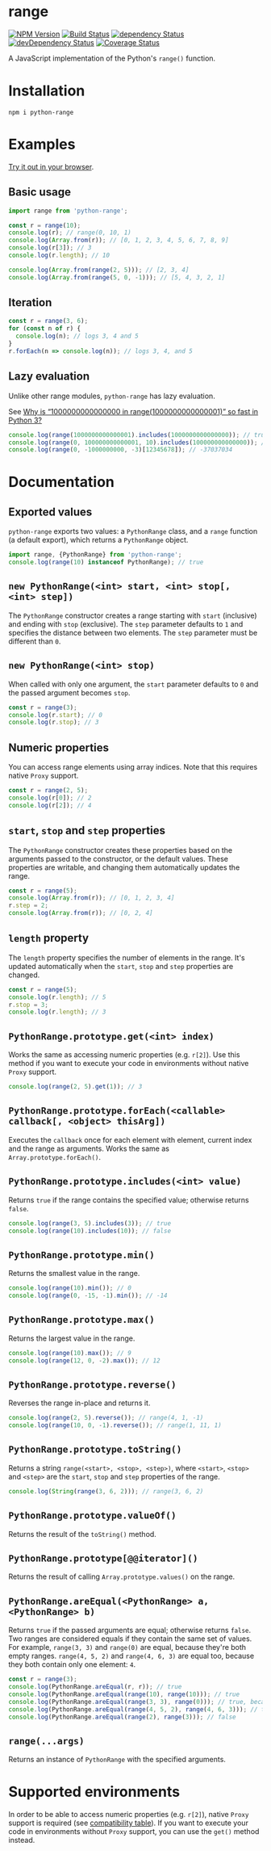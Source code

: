 # range

[![NPM Version](https://img.shields.io/npm/v/python-range.svg?style=flat-square)](https://www.npmjs.com/package/python-range)
[![Build Status](https://img.shields.io/travis/Gothdo/range.svg?style=flat-square)](https://travis-ci.org/Gothdo/range)
[![dependency Status](https://img.shields.io/david/Gothdo/range.svg?style=flat-square)](https://david-dm.org/Gothdo/range)
[![devDependency Status](https://img.shields.io/david/dev/Gothdo/range.svg?style=flat-square)](https://david-dm.org/Gothdo/range?type=dev)
[![Coverage Status](https://img.shields.io/coveralls/Gothdo/range.svg?style=flat-square)](https://coveralls.io/github/Gothdo/range?branch=master)

A JavaScript implementation of the Python's `range()` function.

# Installation

```
npm i python-range
```

# Examples

[Try it out in your browser](https://runkit.com/npm/python-range).

## Basic usage

```javascript
import range from 'python-range';

const r = range(10);
console.log(r); // range(0, 10, 1)
console.log(Array.from(r)); // [0, 1, 2, 3, 4, 5, 6, 7, 8, 9]
console.log(r[3]); // 3
console.log(r.length); // 10

console.log(Array.from(range(2, 5))); // [2, 3, 4]
console.log(Array.from(range(5, 0, -1))); // [5, 4, 3, 2, 1]
```

## Iteration

```javascript
const r = range(3, 6);
for (const n of r) {
  console.log(n); // logs 3, 4 and 5
}
r.forEach(n => console.log(n)); // logs 3, 4, and 5
```

## Lazy evaluation

Unlike other range modules, `python-range` has lazy evaluation.

See [Why is “1000000000000000 in range(1000000000000001)” so fast in Python 3?](http://stackoverflow.com/q/30081275/3853934)

```javascript
console.log(range(1000000000000001).includes(1000000000000000)); // true
console.log(range(0, 100000000000001, 10).includes(100000000000000)); // true
console.log(range(0, -1000000000, -3)[12345678]); // -37037034
```

# Documentation

## Exported values

`python-range` exports two values: a `PythonRange` class, and a `range` function (a default export), which returns a `PythonRange` object.

```javascript
import range, {PythonRange} from 'python-range';
console.log(range(10) instanceof PythonRange); // true
```

## `new PythonRange(<int> start, <int> stop[, <int> step])`

The `PythonRange` constructor creates a range starting with `start` (inclusive) and ending with `stop` (exclusive). The `step` parameter defaults to `1` and specifies the distance between two elements. The `step` parameter must be different than `0`.

## `new PythonRange(<int> stop)`

When called with only one argument, the `start` parameter defaults to `0` and the passed argument becomes `stop`.

```javascript
const r = range(3);
console.log(r.start); // 0
console.log(r.stop); // 3
```

## Numeric properties

You can access range elements using array indices. Note that this requires native `Proxy` support.

```javascript
const r = range(2, 5);
console.log(r[0]); // 2
console.log(r[2]); // 4
```

## `start`, `stop` and `step` properties

The `PythonRange` constructor creates these properties based on the arguments passed to the constructor, or the default values. These properties are writable, and changing them automatically updates the range.

```javascript
const r = range(5);
console.log(Array.from(r)); // [0, 1, 2, 3, 4]
r.step = 2;
console.log(Array.from(r)); // [0, 2, 4]
```

## `length` property

The `length` property specifies the number of elements in the range. It's updated automatically when the `start`, `stop` and `step` properties are changed.

```javascript
const r = range(5);
console.log(r.length); // 5
r.stop = 3;
console.log(r.length); // 3
```

## `PythonRange.prototype.get(<int> index)`

Works the same as accessing numeric properties (e.g. `r[2]`). Use this method if you want to execute your code in environments without native `Proxy` support.

```javascript
console.log(range(2, 5).get(1)); // 3
```

## `PythonRange.prototype.forEach(<callable> callback[, <object> thisArg])`

Executes the `callback` once for each element with element, current index and the range as arguments. Works the same as `Array.prototype.forEach()`.

## `PythonRange.prototype.includes(<int> value)`

Returns `true` if the range contains the specified value; otherwise returns `false`.

```javascript
console.log(range(3, 5).includes(3)); // true
console.log(range(10).includes(10)); // false
```

## `PythonRange.prototype.min()`

Returns the smallest value in the range.

```javascript
console.log(range(10).min()); // 0
console.log(range(0, -15, -1).min()); // -14
```

## `PythonRange.prototype.max()`

Returns the largest value in the range.

```javascript
console.log(range(10).max()); // 9
console.log(range(12, 0, -2).max()); // 12
```

## `PythonRange.prototype.reverse()`

Reverses the range in-place and returns it.

```javascript
console.log(range(2, 5).reverse()); // range(4, 1, -1)
console.log(range(10, 0, -1).reverse()); // range(1, 11, 1)
```

## `PythonRange.prototype.toString()`

Returns a string `range(<start>, <stop>, <step>)`, where `<start>`, `<stop>` and `<step>` are the `start`, `stop` and `step` properties of the range.

```javascript
console.log(String(range(3, 6, 2))); // range(3, 6, 2)
```

## `PythonRange.prototype.valueOf()`

Returns the result of the `toString()` method.

## `PythonRange.prototype[@@iterator]()`

Returns the result of calling `Array.prototype.values()` on the range.

## `PythonRange.areEqual(<PythonRange> a, <PythonRange> b)`

Returns `true` if the passed arguments are equal; otherwise returns `false`. Two ranges are considered equals if they contain the same set of values. For example, `range(3, 3)` and `range(0)` are equal, because they're both empty ranges. `range(4, 5, 2)` and `range(4, 6, 3)` are equal too, because they both contain only one element: `4`.

```javascript
const r = range(3);
console.log(PythonRange.areEqual(r, r)); // true
console.log(PythonRange.areEqual(range(10), range(10))); // true
console.log(PythonRange.areEqual(range(3, 3), range(0))); // true, because both ranges are empty
console.log(PythonRange.areEqual(range(4, 5, 2), range(4, 6, 3))); // true, because both ranges contain only one element: 4
console.log(PythonRange.areEqual(range(2), range(3))); // false
```

## `range(...args)`

Returns an instance of `PythonRange` with the specified arguments.

# Supported environments

In order to be able to access numeric properties (e.g. `r[2]`), native `Proxy` support is required (see [compatibility table](https://kangax.github.io/compat-table/es6/#test-Proxy)). If you want to execute your code in environments without `Proxy` support, you can use the `get()` method instead.
